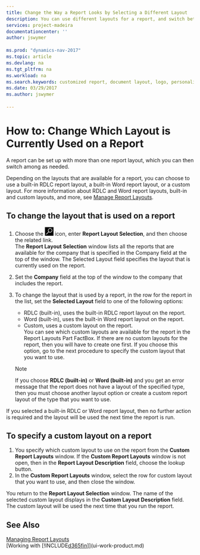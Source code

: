 ```yaml
---
title: Change the Way a Report Looks by Selecting a Different Layout 
description: You can use different layouts for a report, and switch between layouts to change how a report looks.
services: project-madeira
documentationcenter: ''
author: jswymer

ms.prod: "dynamics-nav-2017"
ms.topic: article
ms.devlang: na
ms.tgt_pltfrm: na
ms.workload: na
ms.search.keywords: customized report, document layout, logo, personalize
ms.date: 03/29/2017
ms.author: jswymer

---
```

# How to: Change Which Layout is Currently Used on a Report
A report can be set up with more than one report layout, which you can then switch among as needed.

Depending on the layouts that are available for a report, you can choose to use a built-in RDLC report layout, a built-in Word report layout, or a custom layout. For more information about RDLC and Word report layouts, built-in and custom layouts, and more, see [Manage Report Layouts](ui-manage-report-layouts.md).

## To change the layout that is used on a report
1. Choose the ![Search for Page or Report](media/ui-search/search_small.png "Search for Page or Report icon") icon, enter **Report Layout Selection**, and then choose the related link.  
   The **Report Layout Selection** window lists all the reports that are available for the company that is specified in the Company field at the top of the window. The Selected Layout field specifies the layout that is currently used on the report.
2. Set the **Company** field at the top of the window to the company that includes the report.
3. To change the layout that is used by a report, in the row for the report in the list, set the **Selected Layout** field to one of the following options:
   * RDLC (built-in), uses the built-in RDLC report layout on the report.
   * Word (built-in), uses the built-in Word report layout on the report.
   * Custom, uses a custom layout on the report.  
     You can see which custom layouts are available for the report in the Report Layouts Part FactBox. If there are no custom layouts for the report, then you will have to create one first. If you choose this option, go to the next procedure to specify the custom layout that you want to use.

    > [!NOTE]  
    >   If you choose **RDLC (built-in)** or **Word (built-in)** and you get an error message that the report does not have a layout of the specified type, then you must choose another layout option or create a custom report layout of the type that you want to use.

If you selected a built-in RDLC or Word report layout, then no further action is required and the layout will be used the next time the report is run.

## To specify a custom layout on a report
1. You specify which custom layout to use on the report from the **Custom Report Layouts** window. If the **Custom Report Layouts** window is not open, then in the **Report Layout Description** field, choose the lookup button.
2. In the **Custom Report Layouts** window, select the row for custom layout that you want to use, and then close the window.

You return to the **Report Layout Selection** window. The name of the selected custom layout displays in the **Custom Layout Description** field. The custom layout will be used the next time that you run the report.

## See Also
[Managing Report Layouts](ui-manage-report-layouts.md)  
[Working with [!INCLUDE[d365fin](includes/d365fin_md.md)]](ui-work-product.md)
